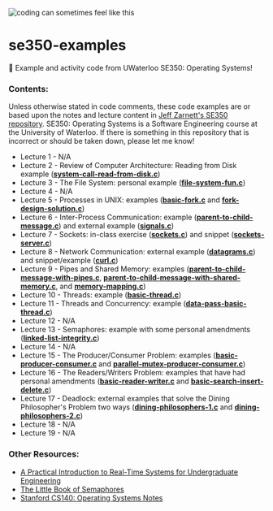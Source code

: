![coding can sometimes feel like this](https://media.giphy.com/media/4no7ul3pa571e/giphy.gif)
# se350-examples
🔩 Example and activity code from UWaterloo SE350: Operating Systems!

### Contents:
Unless otherwise stated in code comments, these code examples are or based upon the notes and lecture content in [Jeff Zarnett's SE350 repository](https://github.com/jzarnett/se350). SE350: Operating Systems is a Software Engineering course at the University of Waterloo. If there is something in this repository that is incorrect or should be taken down, please let me know!

* Lecture 1 - N/A
* Lecture 2 - Review of Computer Architecture: Reading from Disk example (**[system-call-read-from-disk.c](https://github.com/simcard0000/se350-examples/blob/main/system-call-read-from-disk.c)**)
* Lecture 3 - The File System: personal example (**[file-system-fun.c](https://github.com/simcard0000/se350-examples/blob/main/file-system-fun.c)**)
* Lecture 4 - N/A
* Lecture 5 - Processes in UNIX: examples (**[basic-fork.c](https://github.com/simcard0000/se350-examples/blob/main/basic-fork.c)** and **[fork-design-solution.c](https://github.com/simcard0000/se350-examples/blob/main/fork-design-solution.c)**)
* Lecture 6 - Inter-Process Communication: example (**[parent-to-child-message.c](https://github.com/simcard0000/se350-examples/blob/main/parent-to-child-message.c)**) and external example (**[signals.c](https://github.com/simcard0000/se350-examples/blob/main/signals.c)**)
* Lecture 7 - Sockets: in-class exercise (**[sockets.c](https://github.com/simcard0000/se350-examples/blob/main/sockets.c)**) and snippet (**[sockets-server.c](https://github.com/simcard0000/se350-examples/blob/main/sockets-server.c)**)
* Lecture 8 - Network Communication: external example (**[datagrams.c](https://github.com/simcard0000/se350-examples/blob/main/datagrams.c)**) and snippet/example (**[curl.c](https://github.com/simcard0000/se350-examples/blob/main/curl.c)**)
* Lecture 9 - Pipes and Shared Memory: examples (**[parent-to-child-message-with-pipes.c](https://github.com/simcard0000/se350-examples/blob/main/parent-to-child-message-with-pipes.c)**, **[parent-to-child-message-with-shared-memory.c](https://github.com/simcard0000/se350-examples/blob/main/parent-to-child-message-with-shared-memory.c)**, and **[memory-mapping.c](https://github.com/simcard0000/se350-examples/blob/main/memory-mapping.c)**)
* Lecture 10 - Threads: example (**[basic-thread.c](https://github.com/simcard0000/se350-examples/blob/main/basic-thread.c)**)
* Lecture 11 - Threads and Concurrency: example (**[data-pass-basic-thread.c](https://github.com/simcard0000/se350-examples/blob/main/data-pass-basic-thread.c)**)
* Lecture 12 - N/A
* Lecture 13 - Semaphores: example with some personal amendments (**[linked-list-integrity.c](https://github.com/simcard0000/se350-examples/blob/main/linked-list-integrity.c)**)
* Lecture 14 - N/A
* Lecture 15 - The Producer/Consumer Problem: examples (**[basic-producer-consumer.c](https://github.com/simcard0000/se350-examples/blob/main/basic-producer-consumer.c)** and **[parallel-mutex-producer-consumer.c](https://github.com/simcard0000/se350-examples/blob/main/parallel-mutex-producer-consumer.c)**)
* Lecture 16 - The Readers/Writers Problem: examples that have had personal amendments (**[basic-reader-writer.c](https://github.com/simcard0000/se350-examples/blob/main/basic-reader-writer.c)** and **[basic-search-insert-delete.c](https://github.com/simcard0000/se350-examples/blob/main/basic-search-insert-delete.c)**)
* Lecture 17 - Deadlock: external examples that solve the Dining Philosopher's Problem two ways (**[dining-philosophers-1.c](https://github.com/simcard0000/se350-examples/blob/main/dining-philosophers-1.c)** and **[dining-philosophers-2.c](https://github.com/simcard0000/se350-examples/blob/main/dining-philosophers-2.c)**)
* Lecture 18 - N/A
* Lecture 19 - N/A

### Other Resources:
* [A Practical Introduction to Real-Time Systems for Undergraduate Engineering](https://ece.uwaterloo.ca/~dwharder/icsrts/Lecture_materials/A_practical_introduction_to_real-time_systems_for_undergraduate_engineering.pdf)
* [The Little Book of Semaphores](https://greenteapress.com/wp/semaphores/)
* [Stanford CS140: Operating Systems Notes](https://www.scs.stanford.edu/20wi-cs140/)
